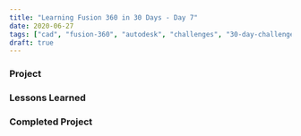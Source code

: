 ```yaml
---
title: "Learning Fusion 360 in 30 Days - Day 7"
date: 2020-06-27
tags: ["cad", "fusion-360", "autodesk", "challenges", "30-day-challenge", "fusion-360-in-30"]
draft: true
---
```

### Project

### Lessons Learned

### Completed Project

